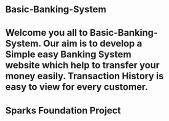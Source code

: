 # Basic-Banking-System
# Welcome you all to Basic-Banking-System. Our aim is to develop a Simple easy Banking System website which help to transfer your money easily. Transaction History is easy to view for every customer.
# Sparks Foundation Project 
